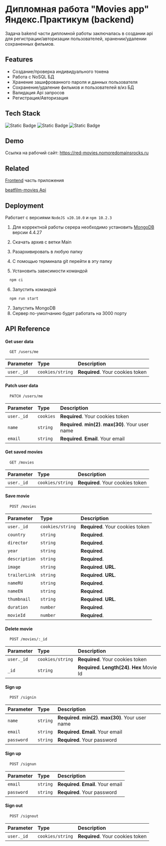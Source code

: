 
# Дипломная работа "Movies app" Яндекс.Практикум (backend)

Задача bakend части дипломной работы заключалась в создании api для регистрации/авторизации пользователей, хранении/удалении сохраненных фильмов.


## Features

- Создание/проверка индивидуального токена
- Работа с NoSQL БД
- Хранение зашифрованного пароля и данных пользователя
- Сохранение/удаление фильмов и пользователей в/из БД
- Валидация Api запросов
- Регистрация/Авторизация


## Tech Stack

![Static Badge](https://img.shields.io/badge/Node.js-teal?style=for-the-badge&logo=Node.js&logoColor=%2302DC02&color=%23F7F7F7)
![Static Badge](https://img.shields.io/badge/Express.js-black?style=for-the-badge&logo=Express&logoColor=%23fff&color=%23EFD81D)
![Static Badge](https://img.shields.io/badge/MongoDB-teal?style=for-the-badge&logo=MongoDB&logoColor=%2300ED64&color=%23001E2B)


## Demo

Ссылка на рабочий сайт: https://red-movies.nomoredomainsrocks.ru


## Related

[Frontend](https://github.com/Red-Handed-Guy/movies-explorer-frontend) часть приложения

[beatfilm-movies Api](https://api.nomoreparties.co/beatfilm-movies) 


## Deployment

Работает с версиями `NodeJS v20.10.0` и `npm 10.2.3`


1) Для корректной работы серера необходимо установить [MongoDB](https://mongodb.prakticum-team.ru/try/download/community-kubernetes-operator) версии 4.4.27
2) Скачать архив с ветки Main
3) Разархивировать в любую папку
4) С помощью терминала git перейти в эту папку

5) Установить зависимости командой
```bash
  npm ci
```
6) Запустить командой
```bash
  npm run start
```
7) Запустить MongoDB
8) Сервер по-умолчанию будет работать на 3000 порту


## API Reference

#### Get user data

```http
  GET /users/me
```

| Parameter | Type     | Description                |
| :-------- | :------- | :------------------------- |
| `user._id` | `cookies/string` | **Required**. Your cookies token |

#### Patch user data

```http
  PATCH /users/me
```

| Parameter | Type     | Description                |
| :-------- | :------- | :------------------------- |
| `user._id` | `cookies` | **Required**. Your cookies token |
| `name` | `string` | **Required**. **min(2)**. **max(30)**. Your user name |
| `email` | `string` | **Required**. **Email**. Your email |

#### Get saved movies

```http
  GET /movies
```

| Parameter | Type     | Description                |
| :-------- | :------- | :------------------------- |
| `user._id` | `cookies/string` | **Required**. Your cookies token |

#### Save movie

```http
  POST /movies
```

| Parameter | Type     | Description                |
| :-------- | :------- | :------------------------- |
| `user._id` | `cookies/string` | **Required**. Your cookies token |
| `country` | `string` | **Required**.|
| `director` | `string` | **Required**.|
| `year` | `string` | **Required**.|
| `description` | `string` | **Required**.|
| `image` | `string` | **Required**. **URL**.|
| `trailerLink` | `string`  | **Required**. **URL**.|
| `nameRU` | `string` | **Required**.|
| `nameEN` | `string` | **Required**.|
| `thumbnail` | `string` | **Required**. **URL**.|
| `duration` | `number` | **Required**.|
| `movieId` | `number` | **Required**.|

#### Delete movie

```http
  POST /movies/:_id
```

| Parameter | Type     | Description                |
| :-------- | :------- | :------------------------- |
| `user._id` | `cookies/string` | **Required**. Your cookies token |
| `_id` | `string` | **Required**. **Length(24)**. **Hex** Movie Id|


#### Sign up

```http
  POST /signin
```

| Parameter | Type     | Description                       |
| :-------- | :------- | :-------------------------------- |
| `name` | `string` | **Required**. **min(2)**. **max(30)**. Your user name |
| `email` | `string` | **Required**. **Email**. Your email |
| `password` | `string` | **Required**. Your password |

#### Sign up
```http
  POST /signun
```

| Parameter | Type     | Description                       |
| :-------- | :------- | :-------------------------------- |
| `email` | `string` | **Required**. **Email**. Your email |
| `password` | `string` | **Required**. Your password |

#### Sign out
```http
  POST /signout
```

| Parameter | Type     | Description                       |
| :-------- | :------- | :-------------------------------- |
| `user._id` | `cookies/string` | **Required**. Your cookies token |
